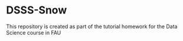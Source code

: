 # DSSS-Snow
This repository is created as part of the tutorial homework for the Data Science course in FAU
